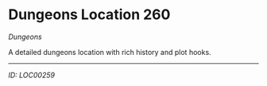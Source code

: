 # Dungeons Location 260

*Dungeons*

A detailed dungeons location with rich history and plot hooks.

---
*ID: LOC00259*